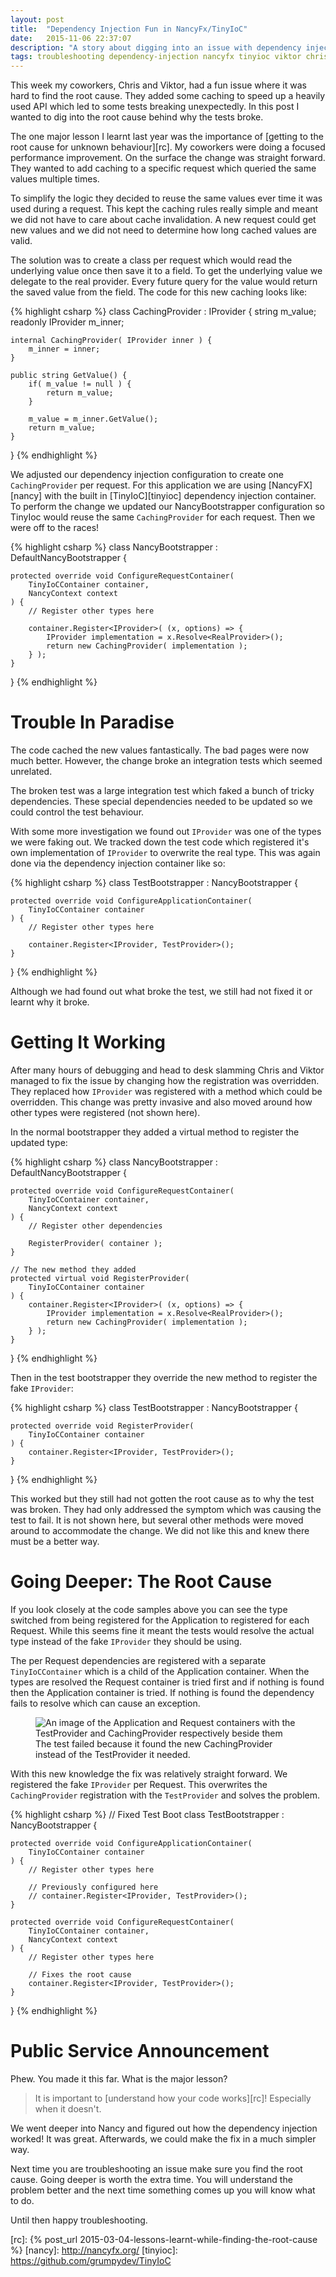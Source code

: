```yaml
---
layout: post
title:  "Dependency Injection Fun in NancyFx/TinyIoC"
date:   2015-11-06 22:37:07
description: "A story about digging into an issue with dependency injection in NancyFX and TinyIoC we caused then fixed"
tags: troubleshooting dependency-injection nancyfx tinyioc viktor chris
---
```


This week my coworkers, Chris and Viktor, had a fun issue where it was hard to
find the root cause. They added some caching to speed up a heavily used
API which led to some tests breaking unexpectedly. In this post I wanted to dig
into the root cause behind why the tests broke.

The one major lesson I learnt last year was the importance of
[getting to the root cause for unknown behaviour][rc]. My coworkers were doing
a focused performance improvement. On the surface the change was straight
forward. They wanted to add caching to a specific request which queried the
same values multiple times.

To simplify the logic they decided to reuse the same values ever time it was
used during a request. This kept the caching rules really simple and meant
we did not have to care about cache invalidation. A new request could get new values and
we did not need to determine how long cached values are valid.

The solution
was to create a class per request which would read the underlying value once
then save it to a field. To get the underlying value we delegate to the
real provider. Every future query for the value would return the
saved value from the field. The code for this new caching looks like:

{% highlight csharp %}
class CachingProvider : IProvider {
    string m_value;
    readonly IProvider m_inner;

    internal CachingProvider( IProvider inner ) {
        m_inner = inner;
    }

    public string GetValue() {
        if( m_value != null ) {
            return m_value;
        }

        m_value = m_inner.GetValue();
        return m_value;
    }
}
{% endhighlight %}

We adjusted our dependency injection configuration to create one
``CachingProvider`` per request. For this application we are using
[NancyFX][nancy] with the built in [TinyIoC][tinyioc] dependency injection
container. To perform the change we updated our NancyBootstrapper configuration
so TinyIoc would reuse the same ``CachingProvider`` for each request.
Then we were off to the races!

{% highlight csharp %}
class NancyBootstrapper : DefaultNancyBootstrapper {

    protected override void ConfigureRequestContainer(
        TinyIoCContainer container,
        NancyContext context
    ) {
        // Register other types here

        container.Register<IProvider>( (x, options) => {
            IProvider implementation = x.Resolve<RealProvider>();
            return new CachingProvider( implementation );
        } );
    }
}
{% endhighlight %}

Trouble In Paradise
===============================================================================

The code cached the new values fantastically. The bad pages were now much better.
However, the change broke an integration tests which seemed unrelated.

The broken test was a large integration test which faked a bunch of tricky
dependencies. These special dependencies needed to be updated so we could
control the test behaviour.

With some more investigation we found out ``IProvider`` was one of the types we
were faking out. We tracked down the test code which registered it's
own implementation of ``IProvider`` to overwrite the real type. This was again
done via the dependency injection container like so:

{% highlight csharp %}
class TestBootstrapper : NancyBootstrapper {

    protected override void ConfigureApplicationContainer(
        TinyIoCContainer container
    ) {
        // Register other types here

        container.Register<IProvider, TestProvider>();
    }
}
{% endhighlight %}

Although we had found out what broke the test, we still had not fixed it or learnt why
it broke.


Getting It Working
===============================================================================

After many hours of debugging and head to desk slamming Chris and Viktor managed
to fix the issue by changing how the registration was overridden. They
replaced how ``IProvider`` was registered with a method which could be overridden.
This change was pretty invasive and also moved around how other types were registered (not shown here).

In the normal bootstrapper they added a virtual method to register the updated type:

{% highlight csharp %}
class NancyBootstrapper : DefaultNancyBootstrapper {

    protected override void ConfigureRequestContainer(
        TinyIoCContainer container,
        NancyContext context
    ) {
        // Register other dependencies

        RegisterProvider( container );
    }

    // The new method they added
    protected virtual void RegisterProvider(
        TinyIoCContainer container
    ) {
        container.Register<IProvider>( (x, options) => {
            IProvider implementation = x.Resolve<RealProvider>();
            return new CachingProvider( implementation );
        } );
    }
}
{% endhighlight %}

Then in the test bootstrapper they override the new method to register the
fake ``IProvider``:

{% highlight csharp %}
class TestBootstrapper : NancyBootstrapper {

    protected override void RegisterProvider(
        TinyIoCContainer container
    ) {
        container.Register<IProvider, TestProvider>();
    }
}
{% endhighlight %}

This worked but they still had not gotten the root cause as to why the test
was broken. They had only addressed the symptom which was causing the test to fail.
It is not shown here, but several other methods were moved around to accommodate the change. We did not
like this and knew there must be a better way.

Going Deeper: The Root Cause
===============================================================================

If you look closely at the code samples above you can see the type switched
from being registered for the Application to registered for each Request. While
this seems fine it meant the tests would resolve the actual type instead of the
fake ``IProvider`` they should be using.

The per Request dependencies are registered with a separate
``TinyIoCContainer`` which is a child of the Application container. When the
types are resolved the Request container is tried first and if nothing is found
then the Application container is tried. If nothing is found the dependency
fails to resolve which can cause an exception.

<figure class="image-center">
	<img
		src="/images/di-levels.jpg"
		alt="An image of the Application and Request containers with the TestProvider and CachingProvider respectively beside them">
	<figcaption>
		The test failed because it found the new CachingProvider instead of the TestProvider it needed.
	</figcaption>
</figure>

With this new knowledge the fix was relatively straight forward. We registered
the fake ``IProvider`` per Request. This overwrites the ``CachingProvider``
registration with the ``TestProvider`` and solves the problem.

{% highlight csharp %}
// Fixed Test Boot
class TestBootstrapper : NancyBootstrapper {

    protected override void ConfigureApplicationContainer(
        TinyIoCContainer container
    ) {
        // Register other types here

        // Previously configured here
        // container.Register<IProvider, TestProvider>();
    }

    protected override void ConfigureRequestContainer(
        TinyIoCContainer container,
        NancyContext context
    ) {
        // Register other types here

        // Fixes the root cause
        container.Register<IProvider, TestProvider>();
    }
}
{% endhighlight %}

Public Service Announcement
===============================================================================

Phew. You made it this far. What is the major lesson?

> It is important to [understand how your code works][rc]!
> Especially when it doesn't.

We went deeper into Nancy and figured out how the dependency injection worked!
It was great. Afterwards, we could make the fix in a much simpler way.

Next time you are troubleshooting an issue make sure you find the root cause.
Going deeper is worth the extra time. You will understand the problem better
and the next time something comes up you will know what to do.

Until then happy troubleshooting.

[rc]: {% post_url 2015-03-04-lessons-learnt-while-finding-the-root-cause %}
[nancy]: http://nancyfx.org/
[tinyioc]: https://github.com/grumpydev/TinyIoC